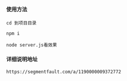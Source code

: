 #### 使用方法
```
cd 到项目目录

npm i

node server.js看效果
```

#### 详细说明地址
`https://segmentfault.com/a/1190000009372772`